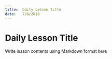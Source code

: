 ```yaml
---
title:  Daily Lesson Title
date:   7/6/2016
---
```


# Daily Lesson Title

Write lesson contents using Markdown format here